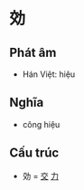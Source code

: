 # 効

## Phát âm
* Hán Việt: hiệu

## Nghĩa
* công hiệu

## Cấu trúc
* 効 = [交](交.md) [力](力.md)

<script>window.HANZI_FIELD='効';</script>